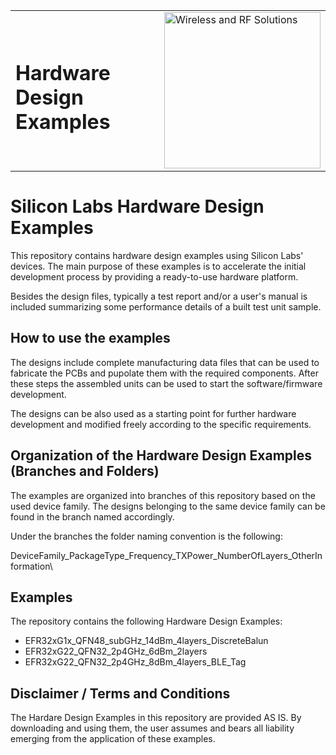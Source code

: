 <table border="0">
  <tr>
    <td align="left" valign="middle">
    <h1>Hardware Design Examples</h1>
  </td>
  <td align="left" valign="middle">
    <a href="https://www.silabs.com/wireless">
      <img src="http://pages.silabs.com/rs/634-SLU-379/images/WGX-transparent.png"  title="Wireless and RF Solutions" alt="Wireless and RF Solutions" width="250"/>
    </a>
  </td>
  </tr>
</table>

# Silicon Labs Hardware Design Examples #

This repository contains hardware design examples using Silicon Labs' devices. The main purpose of these examples is to accelerate the initial development process by providing a ready-to-use hardware platform.

Besides the design files, typically a test report and/or a user's manual is included summarizing some performance details of a built test unit sample.

## How to use the examples ##
The designs include complete manufacturing data files that can be used to fabricate the PCBs and pupolate them with the required components. After these steps the assembled units can be used to start the software/firmware development.

The designs can be also used as a starting point for further hardware development and modified freely according to the specific requirements.

## Organization of the Hardware Design Examples (Branches and Folders) ##
The examples are organized into branches of this repository based on the used device family. The designs belonging to the same device family can be found in the branch named accordingly.

Under the branches the folder naming convention is the following:

DeviceFamily_PackageType_Frequency_TXPower_NumberOfLayers_OtherInformation\


## Examples ##

The repository contains the following Hardware Design Examples:
- EFR32xG1x_QFN48_subGHz_14dBm_4layers_DiscreteBalun
- EFR32xG22_QFN32_2p4GHz_6dBm_2layers
- EFR32xG22_QFN32_2p4GHz_8dBm_4layers_BLE_Tag


## Disclaimer / Terms and Conditions ##

The Hardare Design Examples in this repository are provided AS IS. By downloading and using them, the user assumes and bears all liability emerging from the application of these examples.
